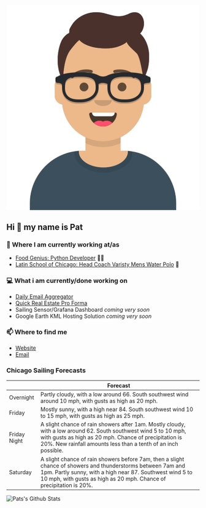 [![Social banner for p-j-falconer](https://raw.githubusercontent.com/P-J-FALCONER/P-J-FALCONER/master/assets/avataaars.svg)](https://patfalconer.com/)
## Hi :wave: my name is Pat

### 💼 Where I am currently working at/as
- [Food Genius: Python Developer](https://getfoodgenius.com/) 🍔🐍
- [Latin School of Chicago: Head Coach Varisty Mens Water Polo](https://www.latinschool.org/) 🤽


### 💻 What i am currently/done working on
 - [Daily Email Aggregator](https://github.com/P-J-FALCONER/dott_daily_mail)
 - [Quick Real Estate Pro Forma](https://github.com/P-J-FALCONER/henry)
 - Sailing Sensor/Grafana Dashboard *coming very soon*
 - Google Earth KML Hosting Solution *coming very soon*

### 📫 Where to find me
 - [Website](https://patfalconer.com/)
 - [Email](mailto:patrick.j.falconer@gmail.com)


### Chicago Sailing Forecasts
|   | Forecast  |
|---|---|
| Overnight | Partly cloudy, with a low around 66. South southwest wind around 10 mph, with gusts as high as 20 mph. |
| Friday | Mostly sunny, with a high near 84. South southwest wind 10 to 15 mph, with gusts as high as 25 mph. |
| Friday Night | A slight chance of rain showers after 1am. Mostly cloudy, with a low around 62. South southwest wind 5 to 10 mph, with gusts as high as 20 mph. Chance of precipitation is 20%. New rainfall amounts less than a tenth of an inch possible. |
| Saturday | A slight chance of rain showers before 7am, then a slight chance of showers and thunderstorms between 7am and 1pm. Partly sunny, with a high near 87. Southwest wind 5 to 10 mph, with gusts as high as 20 mph. Chance of precipitation is 20%. |

![Pats's Github Stats](https://github-readme-stats.vercel.app/api?username=p-j-falconer&show_icons=true&theme=radical)
